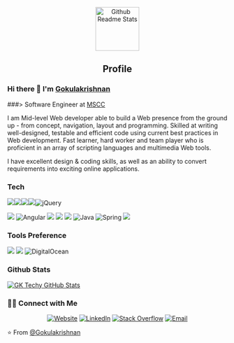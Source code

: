 <p align="center">
 <img width="100px" src="https://res.cloudinary.com/anuraghazra/image/upload/v1594908242/logo_ccswme.svg" align="center" alt="Github Readme Stats" />
 <h2 align="center">Profile</h2>
</p>

### Hi there 👋 I'm [Gokulakrishnan](https://anandmainali.com.np)
###> Software Engineer at [MSCC](https://msconsortium.co.in/)

<div>
 <p>
I am Mid-level Web developer able to build a Web presence from the ground up - from concept, navigation, layout and programming. Skilled at writing well-designed, testable and efficient code using current best practices in Web development. Fast learner, hard worker and team player who is proficient in an array of scripting languages and multimedia Web tools.

I have excellent design & coding skills, as well as an ability to convert requirements into exciting online applications.
</p>
</div>

### Tech 

<img src = "https://img.shields.io/badge/-HTML5-E34F26?style=flat&logo=html5&logoColor=white"><img src = "https://img.shields.io/badge/-CSS3-1572B6?style=flat&logo=css3&logoColor=white"><img src="https://img.shields.io/badge/-Bootstrap-563D7C?style=flat&logo=bootstrap&logoColor=white"><img src="https://img.shields.io/badge/-JavaScript-eed718?style=flat&logo=javascript&logoColor=ffffff"><img alt="jQuery" src="https://img.shields.io/badge/jquery-%230769AD.svg?style=for-the-badge&logo=jquery&logoColor=white"/>


<img src="https://img.shields.io/badge/-React-000000?style=flat&logo=react&logoColor=00c8ff">
<img alt="Angular" src="https://img.shields.io/badge/angular-%23DD0031.svg?style=for-the-badge&logo=angular&logoColor=white"/>
<img src="https://img.shields.io/badge/-Node.js-3C873A?style=flat&logo=Node.js&logoColor=white">

<img src="http://img.shields.io/badge/-Git-F1502F?style=flat&logo=git&logoColor=FFFFFF">
<img src="http://img.shields.io/badge/-Github-000000?style=flat&logo=github&logoColor=FFFFFF">

<img alt="Java" src="https://img.shields.io/badge/java-%23ED8B00.svg?style=for-the-badge&logo=java&logoColor=white"/>
<img alt="Spring" src="https://img.shields.io/badge/spring-%236DB33F.svg?style=for-the-badge&logo=spring&logoColor=white"/>

<img src="https://img.shields.io/badge/-MySQL-F29111?style=flat&logo=mysql&logoColor=FFFFFF">


###  Tools Preference
<img src="http://img.shields.io/badge/-VS%20Code-007ACC?style=flat&logo=visual%20studio%20code&logoColor=white">
<img src="http://img.shields.io/badge/-Heroku-430098?style=flat&logo=heroku&logoColor=white">
<img alt="DigitalOcean" src="https://img.shields.io/badge/DigitalOcean-%230167ff.svg?style=for-the-badge&logo=digitalOcean&logoColor=white"/>


### Github Stats

[![GK Techy GitHub Stats](https://github-readme-stats.vercel.app/api?username=GKTechy&show_icons=true&count_private=true)](https://github.com/GKTechy)

<h3> 🤝🏻 Connect with Me </h3>

<p align="center">
<a href="http://gktechy.com/" target="_blank"><img alt="Website" src="https://img.shields.io/badge/Website-www.gktechy.com.np-blue?style=flat&logo=google-chrome"></a>
<a href="https://www.linkedin.com/in/gokulakrishnan-m-356567199" target="_blank"><img alt="LinkedIn" src="https://img.shields.io/badge/LinkedIn-@gokulakrishnan-blue?style=flat&logo=linkedin"></a>
<a href="https://www.youtube.com/channel/UCaCiAYuSM7EDM_uSbXiMRJg" target="_blank"><img alt="Stack Overflow" src="https://img.shields.io/youtube/channel/subscribers/UCaCiAYuSM7EDM_uSbXiMRJg?style=social"></a>
<a href="mailto:glapskrish@gmail.com"><img alt="Email" src="https://img.shields.io/badge/Email-glapskrish@gmail.com-blue?style=flat&logo=gmail"></a>
</p>


⭐️ From [@Gokulakrishnan](https://github.com/gktechy)

